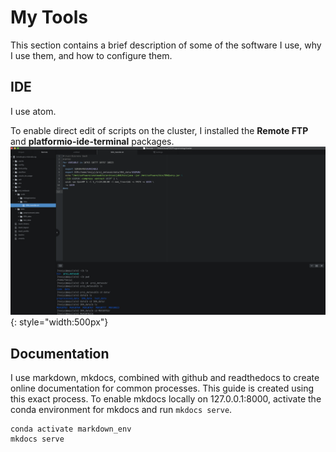 # My Tools
This section contains a brief description of some of the software I use, why I use them, and how to configure them.

## IDE
I use atom.

To enable direct edit of scripts on the cluster,
I installed the __Remote FTP__ and __platformio-ide-terminal__ packages.<br>
![](links/atom.png){: style="width:500px"}

## Documentation
I use markdown, mkdocs, combined with github and readthedocs to create online documentation
for common processes. This guide is created using this exact process.
To enable mkdocs locally on 127.0.0.1:8000, activate the conda environment for mkdocs and run `mkdocs serve`.
```
conda activate markdown_env
mkdocs serve
```
